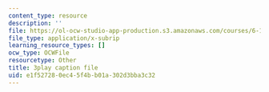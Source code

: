 ```yaml
---
content_type: resource
description: ''
file: https://ol-ocw-studio-app-production.s3.amazonaws.com/courses/6-189-multicore-programming-primer-january-iap-2007/e1f527280ec45f4bb01a302d3bba3c32_0a1EYZLXQRM.vtt
file_type: application/x-subrip
learning_resource_types: []
ocw_type: OCWFile
resourcetype: Other
title: 3play caption file
uid: e1f52728-0ec4-5f4b-b01a-302d3bba3c32
---
```

